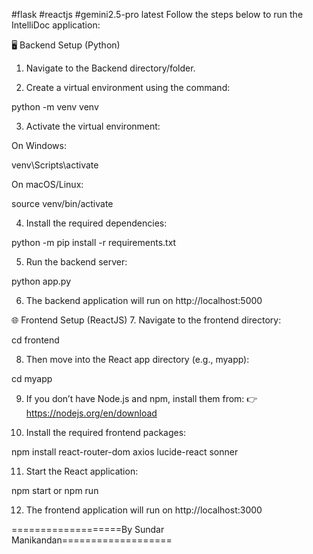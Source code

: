 #flask #reactjs #gemini2.5-pro latest
Follow the steps below to run the IntelliDoc application:

🖥️ Backend Setup (Python)
1. Navigate to the Backend directory/folder.

2. Create a virtual environment using the command:

python -m venv venv

3. Activate the virtual environment:

On Windows:

venv\Scripts\activate

On macOS/Linux:

source venv/bin/activate

4. Install the required dependencies:

python -m pip install -r requirements.txt

5. Run the backend server:


python app.py


6. The backend application will run on http://localhost:5000

🌐 Frontend Setup (ReactJS)
7. Navigate to the frontend directory:

cd frontend

8. Then move into the React app directory (e.g., myapp):

cd myapp

9. If you don’t have Node.js and npm, install them from: 👉 https://nodejs.org/en/download

10. Install the required frontend packages:

npm install react-router-dom axios lucide-react sonner

11. Start the React application:

npm start
or
npm run

12. The frontend application will run on http://localhost:3000



===================By Sundar Manikandan===================
